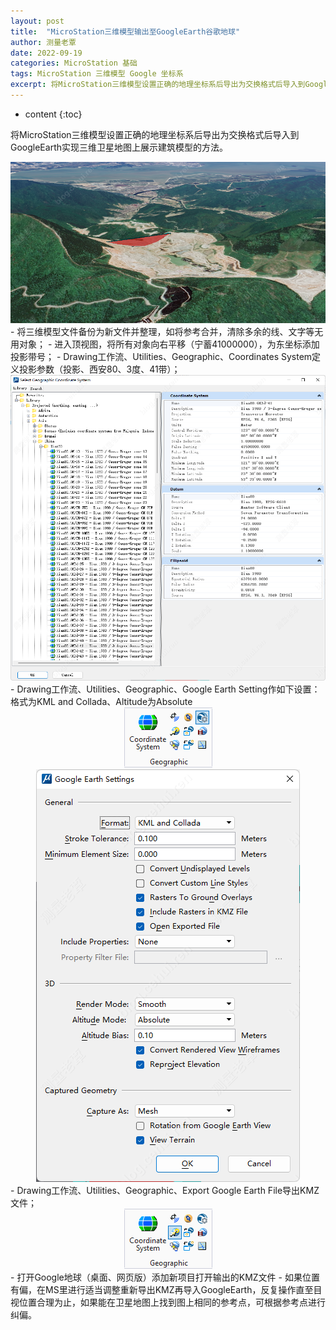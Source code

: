 ```yaml
---
layout: post
title:  "MicroStation三维模型输出至GoogleEarth谷歌地球"
author: 测量老覃
date: 2022-09-19
categories: MicroStation 基础
tags: MicroStation 三维模型 Google 坐标系
excerpt: 将MicroStation三维模型设置正确的地理坐标系后导出为交换格式后导入到GoogleEarth实现三维卫星地图上展示建筑模型的方法。
---
```

* content
{:toc}

将MicroStation三维模型设置正确的地理坐标系后导出为交换格式后导入到GoogleEarth实现三维卫星地图上展示建筑模型的方法。
<div style="text-align:center;"><img src="/img/2022/2022-09-19-08-52-12.png"></div>
- 将三维模型文件备份为新文件并整理，如将参考合并，清除多余的线、文字等无用对象；
- 进入顶视图，将所有对象向右平移（宁蓄41000000），为东坐标添加投影带号；
- Drawing工作流、Utilities、Geographic、Coordinates System定义投影参数（投影、西安80、3度、41带）；
<div style="text-align:center;"><img src="/img/2022/2022-09-19-08-46-54.png"></div>
- Drawing工作流、Utilities、Geographic、Google Earth Setting作如下设置：格式为KML and Collada、Altitude为Absolute
<div style="text-align:center;"><img src="/img/2022/2022-09-19-08-47-05.png"></div>
<div style="text-align:center;"><img src="/img/2022/2022-09-19-08-47-12.png"></div>
- Drawing工作流、Utilities、Geographic、Export Google Earth File导出KMZ文件；
<div style="text-align:center;"><img src="/img/2022/2022-09-19-08-47-19.png"></div>
- 打开Google地球（桌面、网页版）添加新项目打开输出的KMZ文件
- 如果位置有偏，在MS里进行适当调整重新导出KMZ再导入GoogleEarth，反复操作直至目视位置合理为止，如果能在卫星地图上找到图上相同的参考点，可根据参考点进行纠偏。